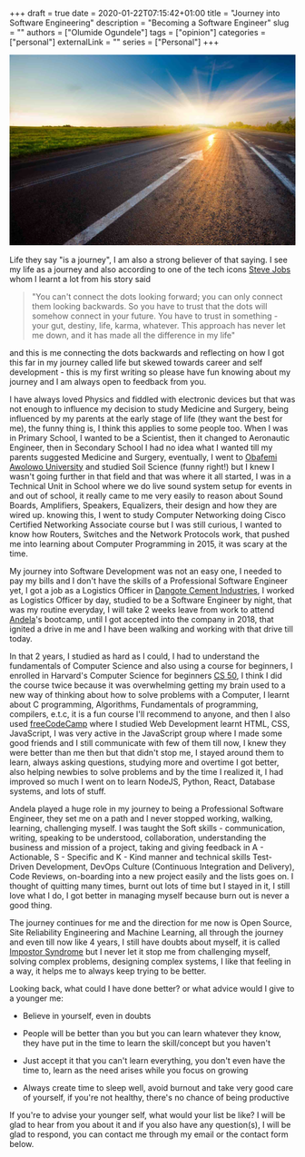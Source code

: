 +++
draft = true
date = 2020-01-22T07:15:42+01:00
title = "Journey into Software Engineering"
description = "Becoming a Software Engineer"
slug = ""
authors = ["Olumide Ogundele"]
tags = ["opinion"]
categories = ["personal"]
externalLink = ""
series = ["Personal"]
+++

![Alternate Text](./journey-arrow.jpg)

Life they say "is a journey", I am also a strong believer of that saying. I see my life as a journey and also according to one of the tech icons [Steve Jobs](https://en.wikipedia.org/wiki/Steve_Jobs) whom I learnt a lot from his story said

> "You can't connect the dots looking forward; you can only connect them looking backwards. So you have to trust that the dots will somehow connect in your future. You have to trust in something - your gut, destiny, life, karma, whatever. This approach has never let me down, and it has made all the difference in my life"

and this is me connecting the dots backwards and reflecting on how I got this far in my journey called life but skewed towards career and self development - this is my first writing so please have fun knowing about my journey and I am always open to feedback from you.

I have always loved Physics and fiddled with electronic devices but that was not enough to influence my decision to study Medicine and Surgery, being influenced by my parents at the early stage of life (they want the best for me), the funny thing is, I think this applies to some people too. When I was in Primary School, I wanted to be a Scientist, then it changed to Aeronautic Engineer, then in Secondary School I had no idea what I wanted till my parents suggested Medicine and Surgery, eventually, I went to [Obafemi Awolowo University](https://oauife.edu.ng/) and studied Soil Science (funny right!) but I knew I wasn't going further in that field and that was where it all started, I was in a Technical Unit in School where we do live sound system setup for events in and out of school, it really came to me very easily to reason about Sound Boards, Amplifiers, Speakers, Equalizers, their design and how they are wired up. knowing this, I went to study Computer Networking doing Cisco Certified Networking Associate course but I was still curious, I wanted to know how Routers, Switches and the Network Protocols work, that pushed me into learning about Computer Programming in 2015, it was scary at the time.

My journey into Software Development was not an easy one, I needed to pay my bills and I don't have the skills of a Professional Software Engineer yet, I got a job as a Logistics Officer in [Dangote Cement Industries](http://www.dangotecement.com/), I worked as Logistics Officer by day, studied to be a Software Engineer by night, that was my routine everyday, I will take 2 weeks leave from work to attend [Andela](https://andela.com/)'s bootcamp, until I got accepted into the company in 2018, that ignited a drive in me and I have been walking and working with that drive till today.

In that 2 years, I studied as hard as I could, I had to understand the fundamentals of Computer Science and also using a course for beginners, I enrolled in Harvard's Computer Science for beginners [CS 50](https://online-learning.harvard.edu/course/cs50-introduction-computer-science), I think I did the course twice because it was overwhelming getting my brain used to a new way of thinking about how to solve problems with a Computer, I learnt about C programming, Algorithms, Fundamentals of programming, compilers, e.t.c, it is a fun course I'll recommend to anyone, and then I also used [freeCodeCamp](https://www.freecodecamp.org/) where I studied Web Development learnt HTML, CSS, JavaScript, I was very active in the JavaScript group where I made some good friends and I still communicate with few of them till now, I knew they were better than me then but that didn't stop me, I stayed around them to learn, always asking questions, studying more and overtime I got better, also helping newbies to solve problems and by the time I realized it, I had improved so much I went on to learn NodeJS, Python, React, Database systems, and lots of stuff.

Andela played a huge role in my journey to being a Professional Software Engineer, they set me on a path and I never stopped working, walking, learning, challenging myself. I was taught the Soft skills - communication, writing, speaking to be understood, collaboration, understanding the business and mission of a project, taking and giving feedback in A - Actionable, S - Specific and K - Kind manner and technical skills Test-Driven Development, DevOps Culture (Continuous Integration and Delivery), Code Reviews, on-boarding into a new project easily and the lists goes on. I thought of quitting many times, burnt out lots of time but I stayed in it, I still love what I do, I got better in managing myself because burn out is never a good thing.

The journey continues for me and the direction for me now is Open Source, Site Reliability Engineering and Machine Learning, all through the journey and even till now like 4 years, I still have doubts about myself, it is called [Impostor Syndrome](https://en.wikipedia.org/wiki/Impostor_syndrome) but I never let it stop me from challenging myself, solving complex problems, designing complex systems, I like that feeling in a way, it helps me to always keep trying to be better.

Looking back, what could I have done better? or what advice would I give to a younger me:

*  Believe in yourself, even in doubts

* People will be better than you but you can learn whatever they know, they have put in the time to learn the skill/concept but you haven't

* Just accept it that you can't learn everything, you don't even have the time to, learn as the need arises while you focus on growing

* Always create time to sleep well, avoid burnout and take very good care of yourself, if you're not healthy, there's no chance of being productive

If you're to advise your younger self, what would your list be like? I will be glad to hear from you about it and if you also have any question(s), I will be glad to respond, you can contact me through my email or the contact form below.
